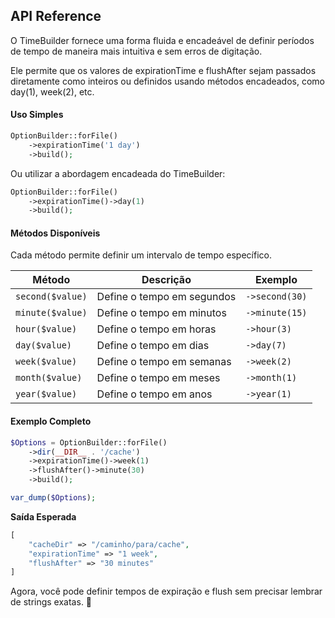 ## API Reference

O TimeBuilder fornece uma forma fluida e encadeável de definir períodos de tempo de maneira mais intuitiva e sem erros de digitação. 

Ele permite que os valores de expirationTime e flushAfter sejam passados diretamente como inteiros ou definidos usando métodos encadeados, como day(1), week(2), etc.

#### Uso Simples

```php
OptionBuilder::forFile()
    ->expirationTime('1 day')
    ->build();
```
Ou utilizar a abordagem encadeada do TimeBuilder:

```php
OptionBuilder::forFile()
    ->expirationTime()->day(1)
    ->build();
```

#### Métodos Disponíveis

Cada método permite definir um intervalo de tempo específico.

| Método        | Descrição                      | Exemplo       |
|--------------|--------------------------------|--------------|
| `second($value)` | Define o tempo em segundos  | `->second(30)` |
| `minute($value)` | Define o tempo em minutos   | `->minute(15)` |
| `hour($value)`   | Define o tempo em horas     | `->hour(3)`    |
| `day($value)`    | Define o tempo em dias      | `->day(7)`     |
| `week($value)`   | Define o tempo em semanas   | `->week(2)`    |
| `month($value)`  | Define o tempo em meses     | `->month(1)`   |
| `year($value)`   | Define o tempo em anos      | `->year(1)`    |

#### Exemplo Completo

```php
$Options = OptionBuilder::forFile()
    ->dir(__DIR__ . '/cache')
    ->expirationTime()->week(1)
    ->flushAfter()->minute(30)
    ->build();

var_dump($Options);
```

**Saída Esperada**

```php
[
    "cacheDir" => "/caminho/para/cache",
    "expirationTime" => "1 week",
    "flushAfter" => "30 minutes"
]
```

Agora, você pode definir tempos de expiração e flush sem precisar lembrar de strings exatas. 🚀